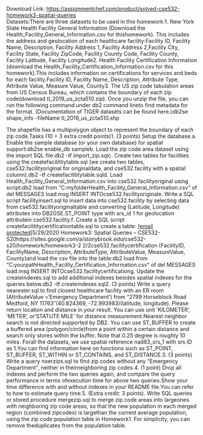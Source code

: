 Download Link: https://assignmentchef.com/product/solved-cse532-homework3-spatial-queries
<br>
Datasets:There are three datasets to be used in this homework:1. New York State Health Facility General Information (Download the Health_Facility_General_Information.csv for thishomework). This includes the address and geolocation of each healthcare facility:Facility ID, Facility Name, Description, Facility Address 1, Facility Address 2,Facility City, Facility State, Facility ZipCode, Facility County Code, Facility County, Facility Latitude, Facility Longitude2. Health Facility Certification Information (download the Health_Facility_Certification_Information.csv for this homework).This includes information on certifications for services and beds for each facility.Facility ID, Facility Name, Description, Attribute Type, Attribute Value, Measure Value, County3. The US zip code tabulation areas from US Census Bureau, which contains the boundary of each zip code(download tl_2019_us_zcta510.zip). Once you unzip the file, you can run the following command under db2 command lineto find metadata for the format. (Documentation of TIGER datasets can be found here.)db2se shape_info -fileName tl_2019_us_zcta510.shp

The shapefile has a multipolygon object to represent the boundary of each zip code.Tasks (10 + 3 extra credit points)1. (3 points) Setup the database.a. Enable the sample database (or your own database) for spatial support:db2se enable_db sampleb. Load the zip code area dataset using the import SQL file:db2 -tf import_zip.sqlc. Create two tables for facilities using the createfacilititytable.sql (we create two tables, cse532.facilityoriginal for originaldata, and cse532.facility with a spatial column).db2 -tf createfacilititytable.sqld. Load Health_Facility_General_Information.csv into cse532.facilityoriginal using script:db2 load from “C:myfolderHealth_Facility_General_Information.csv” of del MESSAGES load.msg INSERT INTOcse532.facilityoriginale. Write a SQL script facilityinsert.sql to insert data into cse532.facility by selecting data from cse532.facilityoriginaltable and converting (Latitude, Longitude) attributes into DB2GSE.ST_POINT type with srs_id 1 for geolocation attributein cse532.facility.f. Create a SQL script createfacilititycertificationtable.sql to create a table: <a href="/cdn-cgi/l/email-protection" class="__cf_email__" data-cfemail="b6ddd7c4d7d898c5ded7def6c5c2d9d8cfd4c4d9d9dd98d3d2c3">[email protected]</a>5/29/2020 Homework3: Spatial Queries – CSE532-S20https://sites.google.com/a/stonybrook.edu/cse532-s20/homework/homework3-2 2/2cse532.facilitycertification (FacilityID, FacilityName, Description, AttributeType, AttributeValue, MeasureValue, County)and load the csv file into the table:db2 load from “C:yourpathHealth_Facility_Certification_Information.csv” of del MESSAGES load.msg INSERT INTOcse532.facilitycertificationg. Update the createindexes.sql to add additional indexes besides spatial indexes for the queries below.db2 -tf createindexes.sql2. (3 points) Write a query nearester.sql to find closest healthcare facility with an ER room (AttributeValue =‘Emergency Department’) from “2799 Horseblock Road Medford, NY 11763″(40.824369, -72.993983)(latitude, longitude). Please return location and distance in your result. You can use unit ‘KILOMETER’, ‘METER’, or‘STATUTE MILE’ for distance measurement.Nearest neighbor search is not directed supported by DB2. You can use ST_BUFFER to create a buffered area (polygon/circle)from a point within a certain distance and search only stores within the buffer. Note that 0.25 degree is roughly 10 miles. Forall the datasets, we use spatial reference nad83_srs_1 with srs ID as 1.You can find information here on functions such as ST_POINT, ST_BUFFER, ST_WITHIN or ST_CONTAINS, and ST_DISTANCE.3. (3 points) Write a query noerzips.sql to find zip codes without any “Emergency Department”, neither in theirneighboring zip codes.4. (1 point) Drop all indexes and perform the two queries again, and compare the query performance in terms ofexecution time for above two queries.Show your time difference with and without indexes in your README file.You can refer to how to estimate query time.5. (Extra credit: 3 points). Write SQL queries or stored procedure mergezip.sql to merge zip code areas into largeones with neighboring zip code areas, so that the new population in each merged region (combined zipcodes) is largethan the current average population, using the zip code population table in Homework1. For simplicity, you can remove theduplicates from the population table.